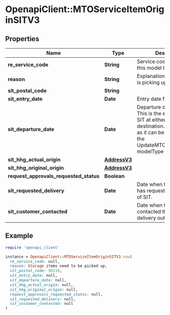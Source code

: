 # OpenapiClient::MTOServiceItemOriginSITV3

## Properties

| Name | Type | Description | Notes |
| ---- | ---- | ----------- | ----- |
| **re_service_code** | **String** | Service code allowed for this model type. |  |
| **reason** | **String** | Explanation of why Prime is picking up SIT item. |  |
| **sit_postal_code** | **String** |  |  |
| **sit_entry_date** | **Date** | Entry date for the SIT |  |
| **sit_departure_date** | **Date** | Departure date for SIT. This is the end date of the SIT at either origin or destination. This is optional as it can be updated using the UpdateMTOServiceItemSIT modelType at a later date. | [optional] |
| **sit_hhg_actual_origin** | [**AddressV3**](AddressV3.md) |  | [optional] |
| **sit_hhg_original_origin** | [**AddressV3**](AddressV3.md) |  | [optional] |
| **request_approvals_requested_status** | **Boolean** |  | [optional] |
| **sit_requested_delivery** | **Date** | Date when the customer has requested delivery out of SIT. | [optional] |
| **sit_customer_contacted** | **Date** | Date when the customer contacted the prime for a delivery out of SIT. | [optional] |

## Example

```ruby
require 'openapi_client'

instance = OpenapiClient::MTOServiceItemOriginSITV3.new(
  re_service_code: null,
  reason: Storage items need to be picked up,
  sit_postal_code: 90210,
  sit_entry_date: null,
  sit_departure_date: null,
  sit_hhg_actual_origin: null,
  sit_hhg_original_origin: null,
  request_approvals_requested_status: null,
  sit_requested_delivery: null,
  sit_customer_contacted: null
)
```

